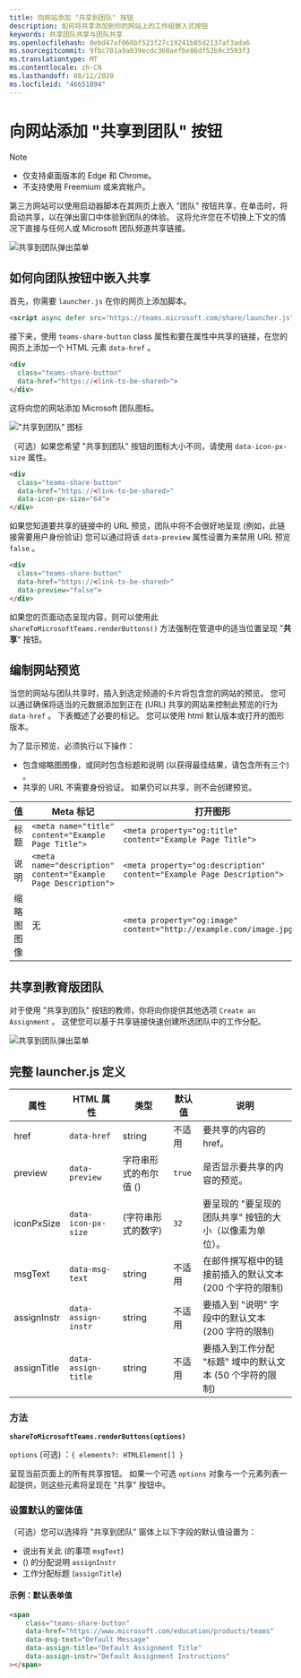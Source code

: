 ```yaml
---
title: 向网站添加 "共享到团队" 按钮
description: 如何将共享添加到你的网站上的工作组嵌入式按钮
keywords: 共享团队共享与团队共享
ms.openlocfilehash: 0ebd47af068bf523f27c19241b85d2137af3ada6
ms.sourcegitcommit: 9fbc701a9a039ecdc360aefbe86df52b9c3593f3
ms.translationtype: MT
ms.contentlocale: zh-CN
ms.lasthandoff: 08/12/2020
ms.locfileid: "46651894"
---
```

# <a name="adding-a-share-to-teams-button-to-your-website"></a>向网站添加 "共享到团队" 按钮

>[!NOTE]
> * 仅支持桌面版本的 Edge 和 Chrome。
> * 不支持使用 Freemium 或来宾帐户。

第三方网站可以使用启动器脚本在其网页上嵌入 "团队" 按钮共享，在单击时，将启动共享，以在弹出窗口中体验到团队的体验。 这将允许您在不切换上下文的情况下直接与任何人或 Microsoft 团队频道共享链接。

![共享到团队弹出菜单](~/assets/images/share-to-teams-popup.png)

## <a name="how-to-embed-a-share-to-teams-button"></a>如何向团队按钮中嵌入共享

首先，你需要 `launcher.js` 在你的网页上添加脚本。

```html
<script async defer src="https://teams.microsoft.com/share/launcher.js"></script>
```

接下来，使用 `teams-share-button` class 属性和要在属性中共享的链接，在您的网页上添加一个 HTML 元素 `data-href` 。

```html
<div
  class="teams-share-button"
  data-href="https://<link-to-be-shared>">
</div>
```

这将向您的网站添加 Microsoft 团队图标。

!["共享到团队" 图标](~/assets/icons/share-to-teams-icon.png)

（可选）如果您希望 "共享到团队" 按钮的图标大小不同，请使用 `data-icon-px-size` 属性。

```html
<div
  class="teams-share-button"
  data-href="https://<link-to-be-shared>"
  data-icon-px-size="64">
</div>
```

如果您知道要共享的链接中的 URL 预览，团队中将不会很好地呈现 (例如，此链接需要用户身份验证) 您可以通过将该 `data-preview` 属性设置为来禁用 URL 预览 `false` 。

```html
<div
  class="teams-share-button"
  data-href="https://<link-to-be-shared>"
  data-preview="false">
</div>
```

如果您的页面动态呈现内容，则可以使用此 `shareToMicrosoftTeams.renderButtons()` 方法强制在管道中的适当位置呈现 "**共享**" 按钮。

## <a name="crafting-your-website-preview"></a>编制网站预览

当您的网站与团队共享时，插入到选定频道的卡片将包含您的网站的预览。 您可以通过确保将适当的元数据添加到正在 (URL) 共享的网站来控制此预览的行为 `data-href` 。 下表概述了必要的标记。 您可以使用 html 默认版本或打开的图形版本。

为了显示预览，必须执行以下操作：

* 包含缩略图图像，或同时包含标题和说明 (以获得最佳结果，请包含所有三个) 。
* 共享的 URL 不需要身份验证。 如果仍可以共享，则不会创建预览。

|值|Meta 标记| 打开图形|
|----|----|----|
|标题|`<meta name="title" content="Example Page Title">`|`<meta property="og:title" content="Example Page Title">`|
|说明|`<meta name="description" content="Example Page Description">`|`<meta property="og:description" content="Example Page Description">`|
|缩略图图像| 无 |`<meta property="og:image" content="http://example.com/image.jpg">`|

## <a name="share-to-teams-for-education"></a>共享到教育版团队

对于使用 "共享到团队" 按钮的教师，你将向你提供其他选项 `Create an Assignment` 。 这使您可以基于共享链接快速创建所选团队中的工作分配。

![共享到团队弹出菜单](~/assets/images/share-to-teams-popup-edu.png)

## <a name="full-launcherjs-definition"></a>完整 launcher.js 定义

| 属性 | HTML 属性 | 类型 | 默认值 | 说明 |
| -------------- | ---------------------- | --------------------- | ------- | ---------------------------------------------------------------------- |
| href | `data-href` | string | 不适用 | 要共享的内容的 href。 |
| preview | `data-preview` | 字符串形式的布尔值 ()  | `true` | 是否显示要共享的内容的预览。 |
| iconPxSize | `data-icon-px-size` |  (字符串形式的数字)  | `32` | 要呈现的 "要呈现的团队共享" 按钮的大小（以像素为单位）。 |
| msgText | `data-msg-text` | string | 不适用 | 在邮件撰写框中的链接前插入的默认文本 (200 个字符的限制)  |
| assignInstr | `data-assign-instr` | string | 不适用 | 要插入到 "说明" 字段中的默认文本 (200 字符的限制)  |
| assignTitle | `data-assign-title` | string | 不适用 | 要插入到工作分配 "标题" 域中的默认文本 (50 个字符的限制)  |

### <a name="methods"></a>方法

**`shareToMicrosoftTeams.renderButtons(options)`**

`options` (可选) ：`{ elements?: HTMLElement[] }`

呈现当前页面上的所有共享按钮。 如果一个可选 `options` 对象与一个元素列表一起提供，则这些元素将呈现在 "共享" 按钮中。

### <a name="setting-default-form-values"></a>设置默认的窗体值

（可选）您可以选择将 "共享到团队" 窗体上以下字段的默认值设置为：

* 说出有关此 (的事项 `msgText`) 
*  () 的分配说明 `assignInstr`
* 工作分配标题 (`assignTitle`) 

#### <a name="example-default-form-values"></a>示例：默认表单值

```html
<span
    class="teams-share-button"
    data-href="https://www.microsoft.com/education/products/teams"
    data-msg-text="Default Message"
    data-assign-title="Default Assignment Title"
    data-assign-instr="Default Assignment Instructions"
></span>
```
